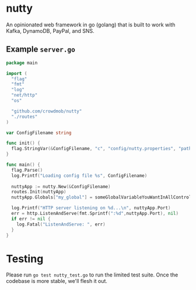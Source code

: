nutty
=====

An opinionated web framework in go (golang) that is built to work with Kafka, DynamoDB, PayPal, and SNS.


Example `server.go`
-------------------


```go
package main

import (
  "flag"
  "fmt"
  "log"
  "net/http"
  "os"

  "github.com/crowdmob/nutty"
  "./routes"
)

var ConfigFilename string

func init() {
  flag.StringVar(&ConfigFilename, "c", "config/nutty.properties", "path to config file")
}

func main() {
  flag.Parse()
  log.Printf("Loading config file %s", ConfigFilename)
  
  nuttyApp := nutty.New(&ConfigFilename)
  routes.Init(nuttyApp)
  nuttyApp.Globals["my_global"] = someGlobalVariableYouWantInAllControllers

  log.Printf("HTTP server listening on %d...\n", nuttyApp.Port)
  err = http.ListenAndServe(fmt.Sprintf(":%d",nuttyApp.Port), nil)
  if err != nil {
    log.Fatal("ListenAndServe: ", err)
  }
}
```


Testing
=======

Please run `go test nutty_test.go` to run the limited test suite.  Once the codebase is more stable, we'll flesh it out.


